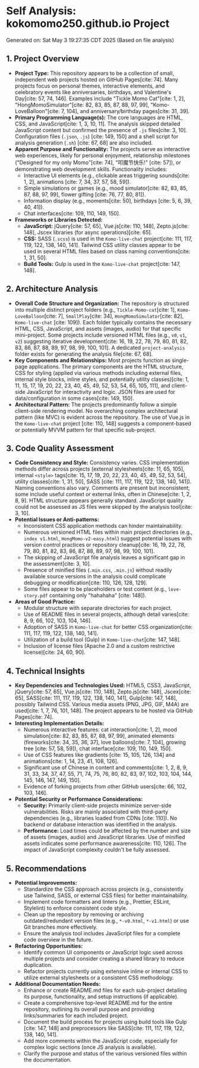 # Self Analysis: kokomomo250.github.io Project

Generated on: Sat May 3 19:27:35 CDT 2025 (Based on file analysis)

## 1. Project Overview

* **Project Type:** This repository appears to be a collection of small, independent web projects hosted on GitHub Pages[cite: 74]. Many projects focus on personal themes, interactive elements, and celebratory events like anniversaries, birthdays, and Valentine's Day[cite: 57, 74, 146]. Examples include "Tickle Momo Cat"[cite: 1, 2], "HongMomoSimulator"[cite: 82, 83, 85, 87, 88, 97, 99], "Komo-LoveBalloon"[cite: 7, 104], and anniversary/birthday pages[cite: 31, 39].
* **Primary Programming Language(s):** The core languages are HTML, CSS, and JavaScript[cite: 1, 3, 10, 11]. The analysis skipped detailed JavaScript content but confirmed the presence of `.js` files[cite: 3, 10]. Configuration files (`.json`, `.js`) [cite: 149, 150] and a shell script for analysis generation (`.sh`) [cite: 67, 68] are also included.
* **Apparent Purpose and Functionality:** The projects serve as interactive web experiences, likely for personal enjoyment, relationship milestones ("Designed for my only Momo"[cite: 74], "叩魔节快乐!" [cite: 57]), or demonstrating web development skills. Functionality includes:
    * Interactive UI elements (e.g., clickable areas triggering sounds[cite: 1, 2], animations [cite: 7, 34, 37, 57, 58, 59]).
    * Simple simulations or games (e.g., mood simulator[cite: 82, 83, 85, 87, 88, 97, 99], flower gifting [cite: 76, 77, 80, 81]).
    * Information display (e.g., moments[cite: 50], birthdays [cite: 5, 6, 39, 40, 41]).
    * Chat interfaces[cite: 109, 110, 149, 150].
* **Frameworks or Libraries Detected:**
    * **JavaScript:** jQuery[cite: 57, 65], Vue.js[cite: 110, 148], Zepto.js[cite: 148], Jscex libraries (for async operations)[cite: 65].
    * **CSS:** SASS (`.scss`) is used in the `Komo-live-chat` project[cite: 111, 117, 119, 122, 138, 140, 141]. Tailwind CSS utility classes appear to be used in several HTML files based on class naming conventions[cite: 1, 31, 50].
    * **Build Tools:** Gulp is used in the `Komo-live-chat` project[cite: 147, 148].

## 2. Architecture Analysis

* **Overall Code Structure and Organization:** The repository is structured into multiple distinct project folders (e.g., `Tickle-Momo-cat`[cite: 1], `Komo-LoveBalloon`[cite: 7], `SmallPlay`[cite: 34], `HongMomoSimulator`[cite: 82], `Komo-live-chat` [cite: 109]). Each folder typically contains the necessary HTML, CSS, JavaScript, and assets (images, audio) for that specific mini-project. Some projects include versioned HTML files (e.g., `v0`, `v1`, `v2`) suggesting iterative development[cite: 16, 19, 22, 78, 79, 80, 81, 82, 83, 86, 87, 88, 89, 97, 98, 99, 100, 101]. A dedicated `project-analysis` folder exists for generating the analysis file[cite: 67, 68].
* **Key Components and Relationships:** Most projects function as single-page applications. The primary components are the HTML structure, CSS for styling (applied via various methods including external files, internal style blocks, inline styles, and potentially utility classes)[cite: 1, 11, 15, 17, 19, 20, 22, 23, 40, 45, 49, 52, 53, 54, 65, 105, 111], and client-side JavaScript for interactivity and logic. JSON files are used for data/configuration in some cases[cite: 149, 150].
* **Architectural Pattern:** The projects predominantly follow a simple client-side rendering model. No overarching complex architectural pattern (like MVC) is evident across the repository. The use of Vue.js in the `Komo-live-chat` project [cite: 110, 148] suggests a component-based or potentially MVVM pattern for that specific sub-project.

## 3. Code Quality Assessment

* **Code Consistency and Style:** Consistency varies. CSS implementation methods differ across projects (external stylesheets[cite: 11, 65, 105], internal `<style>` tags[cite: 15, 17, 19, 20, 22, 23, 40, 45, 49, 52, 53, 54], utility classes[cite: 1, 31, 50], SASS [cite: 111, 117, 119, 122, 138, 140, 141]). Naming conventions also vary. Comments are present but inconsistent; some include useful context or external links, often in Chinese[cite: 1, 2, 8, 9]. HTML structure appears generally standard. JavaScript quality could not be assessed as JS files were skipped by the analysis tool[cite: 3, 10].
* **Potential Issues or Anti-patterns:**
    * Inconsistent CSS application methods can hinder maintainability.
    * Numerous versioned HTML files within main project directories (e.g., `index v1.html`, `HongMomo-v2-easy.html`) suggest potential issues with version control practices or repository cleanup[cite: 16, 19, 22, 78, 79, 80, 81, 82, 83, 86, 87, 88, 89, 97, 98, 99, 100, 101].
    * The skipping of JavaScript file analysis leaves a significant gap in the assessment[cite: 3, 10].
    * Presence of minified files (`.min.css`, `.min.js`) without readily available source versions in the analysis could complicate debugging or modification[cite: 110, 126, 128, 129].
    * Some files appear to be placeholders or test content (e.g., `love-story.pdf` containing only "hahahaha" [cite: 148]).
* **Areas of Good Practice:**
    * Modular structure with separate directories for each project.
    * Use of README files in several projects, although detail varies[cite: 8, 9, 66, 102, 103, 104, 146].
    * Adoption of SASS in `Komo-live-chat` for better CSS organization[cite: 111, 117, 119, 122, 138, 140, 141].
    * Utilization of a build tool (Gulp) in `Komo-live-chat`[cite: 147, 148].
    * Inclusion of license files (Apache 2.0 and a custom restrictive license)[cite: 24, 60, 90].

## 4. Technical Insights

* **Key Dependencies and Technologies Used:** HTML5, CSS3, JavaScript, jQuery[cite: 57, 65], Vue.js[cite: 110, 148], Zepto.js[cite: 148], Jscex[cite: 65], SASS[cite: 111, 117, 119, 122, 138, 140, 141], Gulp[cite: 147, 148], possibly Tailwind CSS. Various media assets (PNG, JPG, GIF, M4A) are used[cite: 1, 7, 76, 101, 148]. The project appears to be hosted via GitHub Pages[cite: 74].
* **Interesting Implementation Details:**
    * Numerous interactive features: cat interaction[cite: 1, 2], mood simulation[cite: 82, 83, 85, 87, 88, 97, 99], animated elements (fireworks[cite: 34, 35, 36, 37], love balloons[cite: 7, 104], growing tree [cite: 57, 58, 59]), chat interface[cite: 109, 110, 149, 150].
    * Use of CSS features like gradients [cite: 15, 105, 126, 134] and animations[cite: 1, 14, 23, 41, 108, 126].
    * Significant use of Chinese in content and comments[cite: 1, 2, 8, 9, 31, 33, 34, 37, 47, 55, 71, 74, 75, 76, 80, 82, 83, 97, 102, 103, 104, 144, 145, 146, 147, 149, 150].
    * Evidence of forking projects from other GitHub users[cite: 66, 102, 103, 146].
* **Potential Security or Performance Considerations:**
    * **Security:** Primarily client-side projects minimize server-side vulnerabilities. Risks are mainly associated with third-party dependencies (e.g., libraries loaded from CDNs [cite: 110]). No backend or database interaction was identified in the analysis.
    * **Performance:** Load times could be affected by the number and size of assets (images, audio) and JavaScript libraries. Use of minified assets indicates some performance awareness[cite: 110, 126]. The impact of JavaScript complexity couldn't be fully assessed.

## 5. Recommendations

* **Potential Improvements:**
    * Standardize the CSS approach across projects (e.g., consistently use Tailwind, SASS, or external CSS files) for better maintainability.
    * Implement code formatters and linters (e.g., Prettier, ESLint, Stylelint) to enforce consistent code style.
    * Clean up the repository by removing or archiving outdated/redundant version files (e.g., `*-v0.html`, `*-v1.html`) or use Git branches more effectively.
    * Ensure the analysis tool includes JavaScript files for a complete code overview in the future.
* **Refactoring Opportunities:**
    * Identify common UI components or JavaScript logic used across multiple projects and consider creating a shared library to reduce duplication.
    * Refactor projects currently using extensive inline or internal CSS to utilize external stylesheets or a consistent CSS methodology.
* **Additional Documentation Needs:**
    * Enhance or create README.md files for each sub-project detailing its purpose, functionality, and setup instructions (if applicable).
    * Create a comprehensive top-level README.md for the entire repository, outlining its overall purpose and providing links/summaries for each included project.
    * Document the build process for projects using build tools like Gulp [cite: 147, 148] and preprocessors like SASS[cite: 111, 117, 119, 122, 138, 140, 141].
    * Add more comments within the JavaScript code, especially for complex logic sections (once JS analysis is available).
    * Clarify the purpose and status of the various versioned files within the documentation.